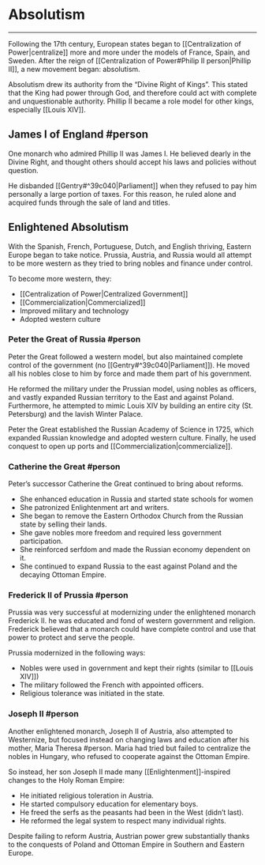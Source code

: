 # Absolutism
---
Following the 17th century, European states began to [[Centralization of Power|centralize]] more and more under the models of France, Spain, and Sweden. After the reign of [[Centralization of Power#Philip II person|Phillip II]], a new movement began: absolutism.

Absolutism drew its authority from the “Divine Right of Kings”. This stated that the King had power through God, and therefore could act with complete and unquestionable authority. Phillip II became a role model for other kings, especially [[Louis XIV]].

## James I of England #person 
One monarch who admired Phillip II was James I. He believed dearly in the Divine Right, and thought others should accept his laws and policies without question.

He disbanded [[Gentry#^39c040|Parliament]] when they refused to pay him personally a large portion of taxes. For this reason, he ruled alone and acquired funds through the sale of land and titles.

## Enlightened Absolutism
With the Spanish, French, Portuguese, Dutch, and English thriving, Eastern Europe began to take notice. Prussia, Austria, and Russia would all attempt to be more western as they tried to bring nobles and finance under control.

To become more western, they:
- [[Centralization of Power|Centralized Government]]
- [[Commercialization|Commercialized]]
- Improved military and technology
- Adopted western culture

### Peter the Great of Russia #person 
Peter the Great followed a western model, but also maintained complete control of the government (no [[Gentry#^39c040|Parliament]]). He moved all his nobles close to him by force and made them part of his government.

He reformed the military under the Prussian model, using nobles as officers, and vastly expanded Russian territory to the East and against Poland. Furthermore, he attempted to mimic Louis XIV by building an entire city (St. Petersburg) and the lavish Winter Palace.

Peter the Great established the Russian Academy of Science in 1725, which expanded Russian knowledge and adopted western culture. Finally, he used conquest to open up ports and [[Commercialization|commercialize]].

### Catherine the Great #person 
Peter’s successor Catherine the Great continued to bring about reforms.
- She enhanced education in Russia and started state schools for women
- She patronized Enlightenment art and writers.
- She began to remove the Eastern Orthodox Church from the Russian state by selling their lands.
- She gave nobles more freedom and required less government participation.
- She reinforced serfdom and made the Russian economy dependent on it.
- She continued to expand Russia to the east against Poland and the decaying Ottoman Empire.

### Frederick II of Prussia #person
Prussia was very successful at modernizing under the enlightened monarch Frederick II. he was educated and fond of western government and religion. Frederick believed that a monarch could have complete control and use that power to protect and serve the people.

Prussia modernized in the following ways:
- Nobles were used in government and kept their rights (similar to [[Louis XIV]])
- The military followed the French with appointed officers.
- Religious tolerance was initiated in the state.

### Joseph II #person
Another enlightened monarch, Joseph II of Austria, also attempted to Westernize, but focused instead on changing laws and education after his mother, Maria Theresa #person. Maria had tried but failed to centralize the nobles in Hungary, who refused to cooperate against the Ottoman Empire.

So instead, her son Joseph II made many [[Enlightenment]]-inspired changes to the Holy Roman Empire:
- He initiated religious toleration in Austria.
- He started compulsory education for elementary boys.
- He freed the serfs as the peasants had been in the West (didn’t last).
- He reformed the legal system to respect many individual rights.

Despite failing to reform Austria, Austrian power grew substantially thanks to the conquests of Poland and Ottoman Empire in Southern and Eastern Europe.

